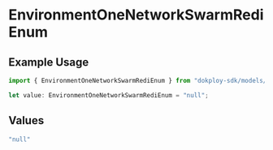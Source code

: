# EnvironmentOneNetworkSwarmRediEnum

## Example Usage

```typescript
import { EnvironmentOneNetworkSwarmRediEnum } from "dokploy-sdk/models/operations";

let value: EnvironmentOneNetworkSwarmRediEnum = "null";
```

## Values

```typescript
"null"
```